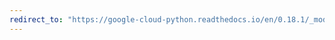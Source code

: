 ```yaml
---
redirect_to: "https://google-cloud-python.readthedocs.io/en/0.18.1/_modules/gcloud/dns/changes.html"
---
```


